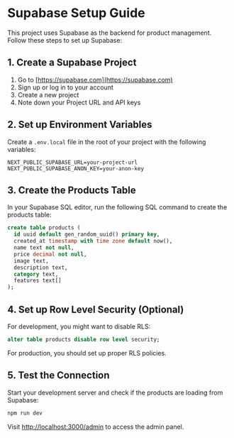 # Supabase Setup Guide

This project uses Supabase as the backend for product management. Follow these steps to set up Supabase:

## 1. Create a Supabase Project

1. Go to [https://supabase.com](https://supabase.com)
2. Sign up or log in to your account
3. Create a new project
4. Note down your Project URL and API keys

## 2. Set up Environment Variables

Create a `.env.local` file in the root of your project with the following variables:

```env
NEXT_PUBLIC_SUPABASE_URL=your-project-url
NEXT_PUBLIC_SUPABASE_ANON_KEY=your-anon-key
```

## 3. Create the Products Table

In your Supabase SQL editor, run the following SQL command to create the products table:

```sql
create table products (
  id uuid default gen_random_uuid() primary key,
  created_at timestamp with time zone default now(),
  name text not null,
  price decimal not null,
  image text,
  description text,
  category text,
  features text[]
);
```

## 4. Set up Row Level Security (Optional)

For development, you might want to disable RLS:

```sql
alter table products disable row level security;
```

For production, you should set up proper RLS policies.

## 5. Test the Connection

Start your development server and check if the products are loading from Supabase:

```bash
npm run dev
```

Visit [http://localhost:3000/admin](http://localhost:3000/admin) to access the admin panel.
